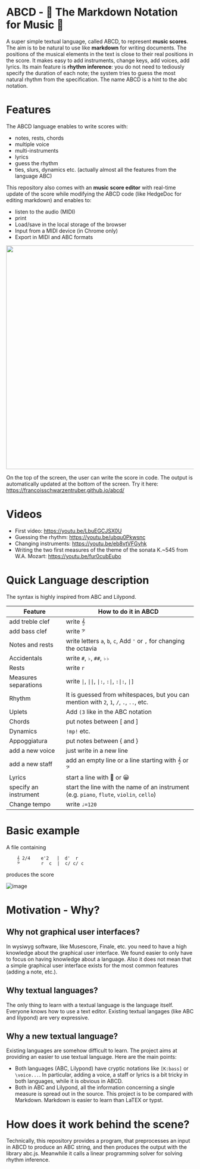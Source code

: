 # ABCD - 🎵 The Markdown Notation for Music 🎵 

A super simple textual language, called ABCD, to represent **music scores**. The aim is to be natural to use like **markdown** for writing documents. The positions of the musical elements in the text is close to their real positions in the score. It makes easy to add instruments, change keys, add voices, add lyrics. Its main feature is **rhythm inference**: you do not need to tediously specify the duration of each note; the system tries to guess the most natural rhythm from the specification.  The name ABCD is a hint to the abc notation. 




# Features

The ABCD language enables to write scores with:
- notes, rests, chords
- multiple voice
- multi-instruments
- lyrics
- guess the rhythm
- ties, slurs, dynamics etc. (actually almost all the features from the language ABC)

This repository also comes with an **music score editor** with real-time update of the score while modifying the ABCD code (like HedgeDoc for editing markdown) and enables to:
- listen to the audio (MIDI)
- print
- Load/save in the local storage of the browser
- Input from a MIDI device (in Chrome only) 
- Export in MIDI and ABC formats

<img src="https://github.com/user-attachments/assets/16215691-cbf2-41f8-b299-81037da43a00" height="600px"/>

On the top of the screen, the user can write the score in code. The output is automatically updated at the bottom of the screen.
Try it here: https://francoisschwarzentruber.github.io/abcd/


# Videos

- First video: https://youtu.be/LbuEGCJSX0U
- Guessing the rhythm: https://youtu.be/ubqu0Pkwsnc
- Changing instruments: https://youtu.be/eb8vtVFGyhk
- Writing the two first measures of the theme of the sonata K.~545 from W.A. Mozart: https://youtu.be/fur0cubEubo


 
# Quick Language description

The syntax is highly inspired from ABC and Lilypond.

| Feature           | How to do it in ABCD |
| ----------------- | --------------------------- |
|  add treble clef  |    write 𝄞                  |
|  add bass clef    |   write 𝄢                   |
| Notes and rests   | write letters `a`, `b`, `c`, Add `'` or `,` for changing the octavia  |
| Accidentals       |  write `#`, `♭`, `##`, `♭♭`  |
| Rests             | write `r`                 |
| Measures separations |  write `\|`, `\|\|`, `\|:`, `:\|`, `:\|:`, `\|]`  |
| Rhythm             | It is guessed from whitespaces, but you can mention with `2`, `1`, `/`, `.`, `..`, etc. |
 | Uplets            | Add `(3` like in the ABC notation |
| Chords            | put notes between [ and ]  |
| Dynamics         | `!mp!` etc. |
| Appoggiatura      | put notes between { and }  |  
|  add a new voice  |    just write in a new line |
|  add a new staff  |  add an empty line or a line starting with 𝄞 or 𝄢          |
| Lyrics       |  start a line with 💬 or 😀  | 
| specify an instrument | start the line with the name of an instrument (e.g. `piano`, `flute`, `violin`, `cello`) |
| Change tempo   | write `♩=120`   |



# Basic example

A file containing

        𝄞 2/4    e'2   |  d'  r
        𝄢        r  c  |  c/ c/ c

produces the score

![image](https://user-images.githubusercontent.com/43071857/197391690-8d0cba5b-d522-449d-b0ca-96fddb51d895.png)



# Motivation - Why?

## Why not graphical user interfaces?
In wysiwyg software, like Musescore, Finale, etc. you need to have a high knowledge about the graphical user interface. We found easier to only have to focus on having knowledge about a language. Also it does not mean that a simple graphical user interface exists for the most common features (adding a note, etc.).

## Why textual languages?
The only thing to learn with a textual language is the language itself. Everyone knows how to use a text editor. Existing textual langages (like ABC and lilypond) are very expressive. 

## Why a new textual language?
Existing languages are somehow difficult to learn. The project aims at providing an easier to use textual language. Here are the main points:
- Both languages (ABC, Lilypond) have cryptic notations like `[K:bass]` or `\voice...`. In particular, adding a voice, a staff or lyrics is a bit tricky in both languages, while it is obvious in ABCD.
- Both in ABC and Lilypond, all the information concerning a single measure is spread out in the source.
This project is to be compared with Markdown. Markdown is easier to learn than LaTEX or typst.

# How does it work behind the scene?
Technically, this repository provides a program, that preprocesses an input in ABCD to produce an ABC string, and then produces the output with the library abc.js. Meanwhile it calls a linear programming solver for solving rhythm inference.  

